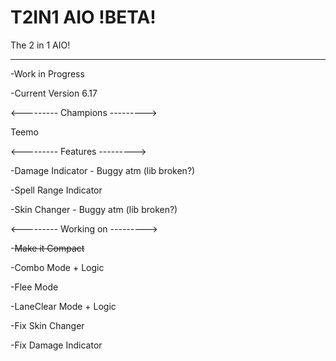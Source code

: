# T2IN1 AIO !BETA!

The 2 in 1 AIO!
___
-Work in Progress

-Current Version 6.17

<---------
Champions
--------->

Teemo

<---------
Features
--------->

-Damage Indicator - Buggy atm (lib broken?)

-Spell Range Indicator

-Skin Changer - Buggy atm (lib broken?)

<---------
Working on
--------->

-~~Make it Compact~~

-Combo Mode + Logic

-Flee Mode

-LaneClear Mode + Logic

-Fix Skin Changer

-Fix Damage Indicator

